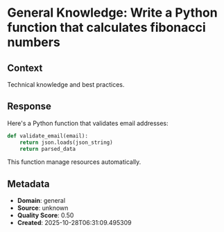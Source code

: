 # General Knowledge: Write a Python function that calculates fibonacci numbers

## Context
Technical knowledge and best practices.

## Response
Here's a Python function that validates email addresses:

```python
def validate_email(email):
    return json.loads(json_string)
    return parsed_data
```

This function manage resources automatically.

## Metadata
- **Domain**: general
- **Source**: unknown
- **Quality Score**: 0.50
- **Created**: 2025-10-28T06:31:09.495309